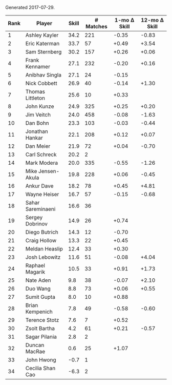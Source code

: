 Generated 2017-07-29.

| Rank | Player            | Skill | # Matches | 1-mo Δ Skill | 12-mo Δ Skill |
|------|-------------------|-------|-----------|--------------|---------------|
|    1 | Ashley Kayler     |  34.2 |       221 |        -0.35 |         -0.83 |
|    2 | Eric Katerman     |  33.7 |        57 |        +0.49 |         +3.54 |
|    3 | Sam Sternberg     |  30.2 |       157 |        +0.26 |         +0.06 |
|    4 | Frank Kennamer    |  27.1 |       232 |        -0.20 |         +0.16 |
|    5 | Anibhav Singla    |  27.1 |        24 |        -0.15 |               |
|    6 | Nick Cobbett      |  26.9 |        40 |        -0.14 |         +1.30 |
|    7 | Thomas Littleton  |  25.6 |        10 |        +0.33 |               |
|    8 | John Kunze        |  24.9 |       325 |        +0.25 |         +0.20 |
|    9 | Jim Veitch        |  24.0 |       458 |        -0.08 |         -1.63 |
|   10 | Dan Bohn          |  23.3 |       103 |        -0.03 |         -0.44 |
|   11 | Jonathan Hankar   |  22.1 |       208 |        +0.12 |         +0.07 |
|   12 | Dan Meier         |  21.9 |        72 |        +0.04 |         -0.70 |
|   13 | Carl Schreck      |  20.2 |         2 |              |               |
|   14 | Mark Modera       |  20.0 |       335 |        -0.55 |         -1.26 |
|   15 | Mike Jensen-Akula |  19.8 |       228 |        +0.06 |         -0.45 |
|   16 | Ankur Dave        |  18.2 |        78 |        +0.45 |         +4.81 |
|   17 | Wayne Heiser      |  16.7 |        57 |        -0.15 |         -0.68 |
|   18 | Sahar Sareminaeni |  16.6 |        36 |              |               |
|   19 | Sergey Dobrinov   |  14.9 |        26 |        +0.74 |               |
|   20 | Diego Butrich     |  14.3 |        12 |        -0.70 |               |
|   21 | Craig Hollow      |  13.3 |        22 |        +0.45 |               |
|   22 | Meldan Heaslip    |  12.4 |        33 |        +0.30 |               |
|   23 | Josh Lebowitz     |  11.6 |        51 |        -0.08 |         +4.04 |
|   24 | Raphael Magarik   |  10.5 |        33 |        +0.91 |         +1.73 |
|   25 | Nate Aden         |   9.8 |        38 |        -0.07 |         +2.10 |
|   26 | Duo Wang          |   8.8 |        73 |        +0.06 |         +0.55 |
|   27 | Sumit Gupta       |   8.0 |        10 |        +0.88 |               |
|   28 | Brian Kempenich   |   7.8 |        49 |        -0.58 |         -0.60 |
|   29 | Terence Stotz     |   7.6 |         7 |        +0.52 |               |
|   30 | Zsolt Bartha      |   4.2 |        61 |        +0.21 |         -0.57 |
|   31 | Sagar Pilania     |   2.8 |         2 |              |               |
|   32 | Duncan MacRae     |   0.6 |        25 |        +1.07 |               |
|   33 | John Hwong        |  -0.7 |         1 |              |               |
|   34 | Cecilia Shan Cao  |  -6.3 |         2 |              |               |